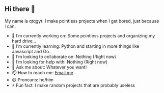 ## Hi there 👋

My name is qtqgyt. I make pointless projects when I get bored, just because I can.

- 🔭 I’m currently working on: Some pointless projects and organizing my hard drive...
- 🌱 I’m currently learning: Python and starting in more things like Javascript and Go.
- 👯 I’m looking to collaborate on: Nothing (Right now)
- 🤔 I’m looking for help with: Nothing (Right now)
- 💬 Ask me about: Whatever you want!
- 📫 How to reach me: [Email me](mailto:qtqgyt@qtqgyt.net)
- 😄 Pronouns: he/him
- ⚡ Fun fact: I make random projects that are probably useless
